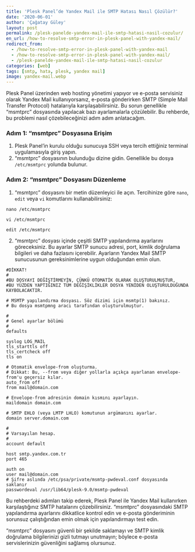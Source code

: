 ```yaml
---
title: 'Plesk Panel’de Yandex Mail ile SMTP Hatası Nasıl Çözülür?'
date: '2020-06-01'
author: 'Çağatay Güley'
layout: post
permalink: /plesk-panelde-yandex-mail-ile-smtp-hatasi-nasil-cozulur/
en_url: /how-to-resolve-smtp-error-in-plesk-panel-with-yandex-mail/
redirect_from:
  - /how-to-resolve-smtp-error-in-plesk-panel-with-yandex-mail
  - /how-to-resolve-smtp-error-in-plesk-panel-with-yandex-mail/
  - /plesk-panelde-yandex-mail-ile-smtp-hatasi-nasil-cozulur
categories: [web]
tags: [smtp, hata, plesk, yandex mail]
image: yandex-mail.webp
---
```


Plesk Panel üzerinden web hosting yönetimi yapıyor ve e-posta servisiniz olarak Yandex Mail kullanıyorsanız, e-posta gönderirken SMTP (Simple Mail Transfer Protocol) hatalarıyla karşılaşabilirsiniz. Bu sorun genellikle “msmtprc” dosyasında yapılacak bazı ayarlamalarla çözülebilir. Bu rehberde, bu problemi nasıl çözebileceğinizi adım adım anlatacağım.

### **Adım 1: “msmtprc” Dosyasına Erişim**

1. Plesk Panel’in kurulu olduğu sunucuya SSH veya tercih ettiğiniz terminal uygulamasıyla giriş yapın.
2. “msmtprc” dosyasının bulunduğu dizine gidin. Genellikle bu dosya `/etc/msmtprc` yolunda bulunur.

### **Adım 2: “msmtprc” Dosyasını Düzenleme**

1. “msmtprc” dosyasını bir metin düzenleyici ile açın. Tercihinize göre `nano`, `edit` veya `vi` komutlarını kullanabilirsiniz:

```
nano /etc/msmtprc
```

```
vi /etc/msmtprc
```

```
edit /etc/msmtprc
```

2. “msmtprc” dosyası içinde çeşitli SMTP yapılandırma ayarlarını göreceksiniz. Bu ayarlar SMTP sunucu adresi, port, kimlik doğrulama bilgileri ve daha fazlasını içerebilir. Ayarların Yandex Mail SMTP sunucusunun gereksinimlerine uygun olduğundan emin olun.

```
#DİKKAT!
#
#BU DOSYAYI DEĞİŞTİRMEYİN, ÇÜNKÜ OTOMATİK OLARAK OLUŞTURULMUŞTUR,
#BU YÜZDEN YAPTIĞINIZ TÜM DEĞİŞİKLİKLER DOSYA YENİDEN OLUŞTURULDUĞUNDA KAYBOLACAKTIR.

# MSMTP yapılandırma dosyası. Söz dizimi için msmtp(1) bakınız.
# Bu dosya msmtpmng aracı tarafından oluşturulmuştur.

#
# Genel ayarlar bölümü
#
defaults

syslog LOG_MAIL
tls_starttls off
tls_certcheck off
tls on

# Otomatik envelope-from oluşturma.
# Dikkat: Bu, --from veya diğer yollarla açıkça ayarlanan envelope-from'u geçersiz kılar.
auto_from off
from mail@domain.com

# Envelope-from adresinin domain kısmını ayarlayın.
maildomain domain.com

# SMTP EHLO (veya LMTP LHLO) komutunun argümanını ayarlar.
domain server.domain.com

#
# Varsayılan hesap.
#
account default

host smtp.yandex.com.tr
port 465

auth on
user mail@domain.com
# Şifre aslında /etc/psa/private/msmtp-pwdeval.conf dosyasında saklanır
passwordeval /usr/lib64/plesk-9.0/msmtp-pwdeval
```

Bu rehberdeki adımları takip ederek, Plesk Panel ile Yandex Mail kullanırken karşılaştığınız SMTP hatalarını çözebilirsiniz. “msmtprc” dosyasındaki SMTP yapılandırma ayarlarını dikkatlice kontrol edin ve e-posta gönderiminin sorunsuz çalıştığından emin olmak için yapılandırmayı test edin.

“msmtprc” dosyasını güvenli bir şekilde saklamayı ve SMTP kimlik doğrulama bilgilerinizi gizli tutmayı unutmayın; böylece e-posta servislerinizin güvenliğini sağlamış olursunuz.